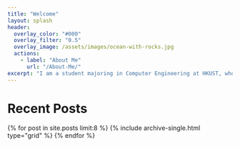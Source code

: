 ```yaml
---
title: "Welcome"
layout: splash
header:
  overlay_color: "#000"
  overlay_filter: "0.5"
  overlay_image: /assets/images/ocean-with-rocks.jpg
  actions:
    - label: "About Me"
      url: "/About-Me/"
excerpt: "I am a student majoring in Computer Engineering at HKUST, who has interests in computer vision and robotics."
---
```

# Recent Posts
<div class="grid__wrapper">
  {% for post in site.posts limit:8 %}
    {% include archive-single.html type="grid" %}
  {% endfor %}
</div>
